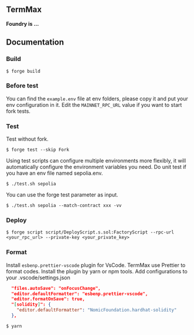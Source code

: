 ## TermMax

**Foundry is ...**

## Documentation

### Build

```shell
$ forge build
```

### Before test

You can find the `example.env` file at env folders, please copy it and put your env configuration in it.
Edit the `MAINNET_RPC_URL` value if you want to start fork tests.

### Test

Test without fork.

```shell
$ forge test --skip Fork
```

Using test scripts can configure multiple environments more flexibly, it will automatically configure the environment variables you need.
Do unit test if you have an env file named sepolia.env.

```shell
$ ./test.sh sepolia
```

You can use the forge test parameter as input.

```shell
$ ./test.sh sepolia --match-contract xxx -vv
```

### Deploy

```shell
$ forge script script/DeployScript.s.sol:FactoryScript --rpc-url <your_rpc_url> --private-key <your_private_key>
```

### Format

Install `esbenp.prettier-vscode` plugin for VsCode.
TermMax use Prettier to format codes. Install the plugin by yarn or npm tools.
Add configurations to your .vscode/settings.json

```json
  "files.autoSave": "onFocusChange",
  "editor.defaultFormatter": "esbenp.prettier-vscode",
  "editor.formatOnSave": true,
  "[solidity]": {
    "editor.defaultFormatter": "NomicFoundation.hardhat-solidity"
  },
```

```shell
$ yarn
```

